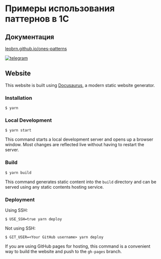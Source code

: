 # Примеры использования паттернов в 1С
## Документация

[leobrn.github.io/ones-patterns](https://leobrn.github.io/ones-patterns/)

[![telegram](https://img.shields.io/badge/telegram-chat-green.svg)](http://t.me/ovmst)
## Website

This website is built using [Docusaurus](https://docusaurus.io/), a modern static website generator.

### Installation

```
$ yarn
```

### Local Development

```
$ yarn start
```

This command starts a local development server and opens up a browser window. Most changes are reflected live without having to restart the server.

### Build

```
$ yarn build
```

This command generates static content into the `build` directory and can be served using any static contents hosting service.

### Deployment

Using SSH:

```
$ USE_SSH=true yarn deploy
```

Not using SSH:

```
$ GIT_USER=<Your GitHub username> yarn deploy
```

If you are using GitHub pages for hosting, this command is a convenient way to build the website and push to the `gh-pages` branch.
